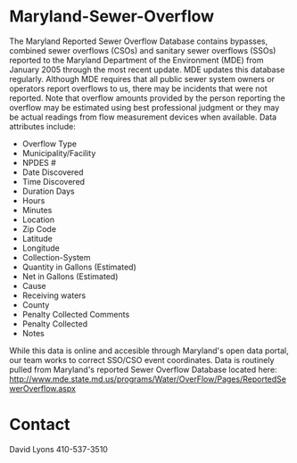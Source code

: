 # Maryland-Sewer-Overflow
The Maryland Reported Sewer Overflow Database contains bypasses, combined sewer overflows (CSOs) and sanitary sewer overflows (SSOs) reported to the Maryland Department of the Environment (MDE) from January 2005 through the most recent update. MDE updates this database regularly. Although MDE requires that all public sewer system owners or operators report overflows to us, there may be incidents that were not reported. Note that overflow amounts provided by the person reporting the overflow may be estimated using best professional judgment or they may be actual readings from flow measurement devices when available.  Data attributes include:

* Overflow Type	
* Municipality/Facility	
* NPDES #	
* Date Discovered	
* Time Discovered	
* Duration	Days
* Hours
* Minutes
* Location	
* Zip Code	
* Latitude	
* Longitude	
* Collection-System	
* Quantity in Gallons (Estimated)	
* Net in Gallons (Estimated)	
* Cause	
* Receiving waters	
* County	
* Penalty Collected Comments	
* Penalty Collected	
* Notes

While this data is online and accesible through Maryland's open data portal, our team works to correct SSO/CSO event coordinates.  Data is routinely pulled from Maryland's reported Sewer Overflow Database located here:  http://www.mde.state.md.us/programs/Water/OverFlow/Pages/ReportedSewerOverflow.aspx

# Contact
David Lyons
410-537-3510
